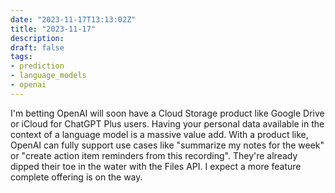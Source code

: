 ```yaml
---
date: "2023-11-17T13:13:02Z"
title: "2023-11-17"
description:
draft: false
tags:
- prediction
- language_models
- openai
---
```


I'm betting OpenAI will soon have a Cloud Storage product like Google Drive or iCloud for ChatGPT Plus users.
Having your personal data available in the context of a language model is a massive value add.
With a product like, OpenAI can fully support use cases like "summarize my notes for the week" or "create action item reminders from this recording".
They're already dipped their toe in the water with the Files API.
I expect a more feature complete offering is on the way.
